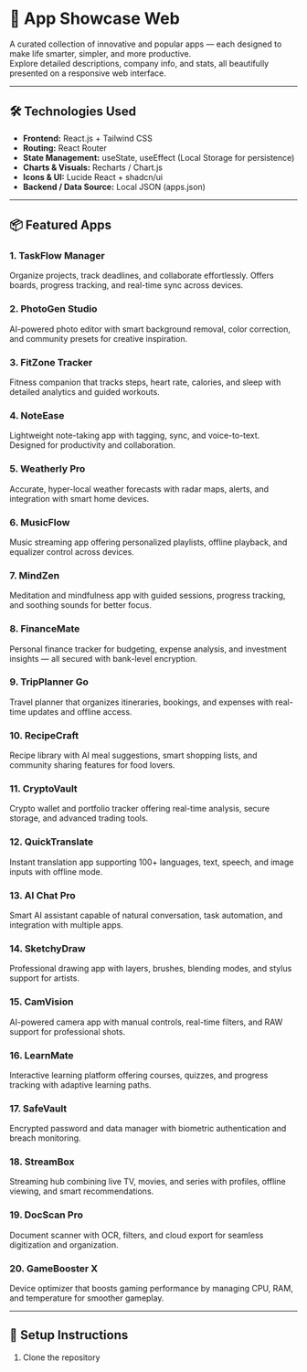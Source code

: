# 📱 App Showcase Web

A curated collection of innovative and popular apps — each designed to make life smarter, simpler, and more productive.  
Explore detailed descriptions, company info, and stats, all beautifully presented on a responsive web interface.

---

## 🛠️ Technologies Used

- **Frontend:** React.js + Tailwind CSS
- **Routing:** React Router
- **State Management:** useState, useEffect (Local Storage for persistence)
- **Charts & Visuals:** Recharts / Chart.js
- **Icons & UI:** Lucide React + shadcn/ui
- **Backend / Data Source:** Local JSON (apps.json)

---

## 📦 Featured Apps

### 1. TaskFlow Manager

Organize projects, track deadlines, and collaborate effortlessly. Offers boards, progress tracking, and real-time sync across devices.

### 2. PhotoGen Studio

AI-powered photo editor with smart background removal, color correction, and community presets for creative inspiration.

### 3. FitZone Tracker

Fitness companion that tracks steps, heart rate, calories, and sleep with detailed analytics and guided workouts.

### 4. NoteEase

Lightweight note-taking app with tagging, sync, and voice-to-text. Designed for productivity and collaboration.

### 5. Weatherly Pro

Accurate, hyper-local weather forecasts with radar maps, alerts, and integration with smart home devices.

### 6. MusicFlow

Music streaming app offering personalized playlists, offline playback, and equalizer control across devices.

### 7. MindZen

Meditation and mindfulness app with guided sessions, progress tracking, and soothing sounds for better focus.

### 8. FinanceMate

Personal finance tracker for budgeting, expense analysis, and investment insights — all secured with bank-level encryption.

### 9. TripPlanner Go

Travel planner that organizes itineraries, bookings, and expenses with real-time updates and offline access.

### 10. RecipeCraft

Recipe library with AI meal suggestions, smart shopping lists, and community sharing features for food lovers.

### 11. CryptoVault

Crypto wallet and portfolio tracker offering real-time analysis, secure storage, and advanced trading tools.

### 12. QuickTranslate

Instant translation app supporting 100+ languages, text, speech, and image inputs with offline mode.

### 13. AI Chat Pro

Smart AI assistant capable of natural conversation, task automation, and integration with multiple apps.

### 14. SketchyDraw

Professional drawing app with layers, brushes, blending modes, and stylus support for artists.

### 15. CamVision

AI-powered camera app with manual controls, real-time filters, and RAW support for professional shots.

### 16. LearnMate

Interactive learning platform offering courses, quizzes, and progress tracking with adaptive learning paths.

### 17. SafeVault

Encrypted password and data manager with biometric authentication and breach monitoring.

### 18. StreamBox

Streaming hub combining live TV, movies, and series with profiles, offline viewing, and smart recommendations.

### 19. DocScan Pro

Document scanner with OCR, filters, and cloud export for seamless digitization and organization.

### 20. GameBooster X

Device optimizer that boosts gaming performance by managing CPU, RAM, and temperature for smoother gameplay.

---

## 🚀 Setup Instructions

1. Clone the repository

   ```bash

   ```
